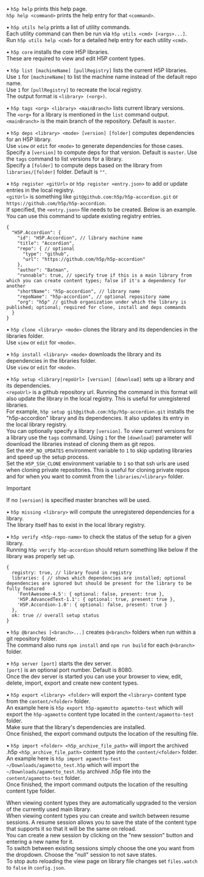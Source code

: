 • `h5p help` prints this help page.  
`h5p help <command>` prints the help entry for that `<command>`.  

• `h5p utils help` prints a list of utility commands.  
Each utility command can then be run via `h5p utils <cmd> [<args>...]`.  
Run `h5p utils help <cmd>` for a detailed help entry for each utility `<cmd>`.  

• `h5p core` installs the core H5P libraries.  
These are required to view and edit H5P content types.  

• `h5p list [machineName] [pullRegistry]` lists the current H5P libraries.  
Use `1` for `[machineName]` to list the machine name instead of the default repo name.  
Use `1` for `[pullRegistry]` to recreate the local registry.  
The output format is `<library> (<org>)`.  

• `h5p tags <org> <library> <mainBranch>` lists current library versions.  
The `<org>` for a library is mentioned in the `list` command output.  
`<mainBranch>` is the main branch of the repository. Default is `master`.  

• `h5p deps <library> <mode> [version] [folder]` computes dependencies for an H5P library.  
Use `view` or `edit` for `<mode>` to generate dependencies for those cases.  
Specify a `[version]` to compute deps for that version. Default is `master`. Use the `tags` command to list versions for a library.  
Specify a `[folder]` to compute deps based on the library from `libraries/[folder]` folder. Default is `""`.  

• `h5p register <gitUrl>` or `h5p register <entry.json>` to add or update entries in the local registry.  
`<gitUrl>` is something like `git@github.com:h5p/h5p-accordion.git` or `https://github.com/h5p/h5p-accordion`.  
If specified, the `<entry.json>` file needs to be created. Below is an example.  
You can use this command to update existing registry entries.
```
{
  "H5P.Accordion": {
    "id": "H5P.Accordion", // library machine name
    "title": "Accordion",
    "repo": { // optional
      "type": "github",
      "url": "https://github.com/h5p/h5p-accordion"
    },
    "author": "Batman",
    "runnable": true, // specify true if this is a main library from which you can create content types; false if it's a dependency for another
    "shortName": "h5p-accordion", // library name
    "repoName": "h5p-accordion", // optional repository name
    "org": "h5p" // github organization under which the library is published; optional; required for clone, install and deps commands
  }
}
```

• `h5p clone <library> <mode>` clones the library and its dependencies in the libraries folder.  
Use `view` or `edit` for `<mode>`.  

• `h5p install <library> <mode>` downloads the library and its dependencies in the libraries folder.  
Use `view` or `edit` for `<mode>`.  

• `h5p setup <library|repoUrl> [version] [download]` sets up a library and its dependencies.  
`<repoUrl>` is a github repository url. Running the command in this format will also update the library in the local registry. This is useful for unregistered libraries.  
For example, `h5p setup git@github.com:h5p/h5p-accordion.git` installs the "h5p-accordion" library and its dependencies. It also updates its entry in the local library registry.  
You can optionally specify a library `[version]`. To view current versions for a library use the `tags` command.
Using `1` for the `[download]` parameter will download the libraries instead of cloning them as git repos.  
Set the `H5P_NO_UPDATES` environment variable to `1` to skip updating libraries and speed up the setup process.  
Set the `H5P_SSH_CLONE` environment variable to `1` so that ssh urls are used when cloning private repositories. This is useful for cloning private repos and for when you want to commit from the `libraries/<library>` folder.  
> [!IMPORTANT]
> If no `[version]` is specified master branches will be used.  

• `h5p missing <library>` will compute the unregistered dependencies for a library.  
The library itself has to exist in the local library registry.  

• `h5p verify <h5p-repo-name>` to check the status of the setup for a given library.  
Running `h5p verify h5p-accordion` should return something like below if the library was properly set up.  
```
{
  registry: true, // library found in registry
  libraries: { // shows which dependencies are installed; optional dependencies are ignored but should be present for the library to be fully featured
    'FontAwesome-4.5': { optional: false, present: true },
    'H5P.AdvancedText-1.1': { optional: true, present: true },
    'H5P.Accordion-1.0': { optional: false, present: true }
  },
  ok: true // overall setup status
}
```

• `h5p @branches [<branch>...]` creates `@<branch>` folders when run within a git repository folder.  
The command also runs `npm install` and `npm run build` for each `@<branch>` folder.

• `h5p server [port]` starts the dev server.  
`[port]` is an optional port number. Default is 8080.  
Once the dev server is started you can use your browser to view, edit, delete, import, export and create new content types.  

• `h5p export <library> <folder>` will export the `<library>` content type from the `content/<folder>` folder.  
An example here is `h5p export h5p-agamotto agamotto-test` which will export the `h5p-agamotto` content type located in the `content/agamotto-test` folder.  
Make sure that the library's dependencies are installed.  
Once finished, the export command outputs the location of the resulting file.  

• `h5p import <folder> <h5p_archive_file_path>` will import the archived .h5p `<h5p_archive_file_path>` content type into the `content/<folder>` folder.  
An example here is `h5p import agamotto-test ~/Downloads/agamotto_test.h5p` which will import the `~/Downloads/agamotto_test.h5p` archived .h5p file into the `content/agamotto-test` folder.  
Once finished, the import command outputs the location of the resulting content type folder.  

 When viewing content types they are automatically upgraded to the version of the currently used main library.  
 When viewing content types you can create and switch between resume sessions. A resume session allows you to save the state of the content type that supports it so that it will be the same on reload.  
 You can create a new session by clicking on the "new session" button and entering a new name for it.  
 To switch between existing sessions simply choose the one you want from the dropdown. Choose the "null" session to not save states.  
 To stop auto reloading the view page on library file changes set `files.watch` to `false` in `config.json`.  
